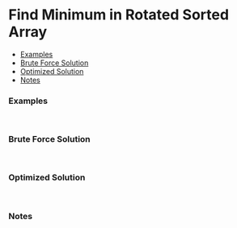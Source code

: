 # Find Minimum in Rotated Sorted Array
* [Examples](#example)
* [Brute Force Solution](#bruteforce)
* [Optimized Solution](#optimized)
* [Notes](#notes)

<a id="example"/>
<h3>Examples</h3>
<br>

<a id="bruteforce"/>
<h3>Brute Force Solution</h3>
<br>

<a id="optimized"/>
<h3>Optimized Solution</h3>
<br>

<a id="notes"/>
<h3>Notes</h3>
<br>
